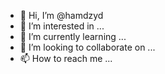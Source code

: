 - 👋 Hi, I’m @hamdzyd
- 👀 I’m interested in ...
- 🌱 I’m currently learning ...
- 💞️ I’m looking to collaborate on ...
- 📫 How to reach me ...

<!---
hamdzyd/hamdzyd is a ✨ special ✨ repository because its `README.md` (this file) appears on your GitHub profile.
You can click the Preview link to take a look at your changes.
--->
